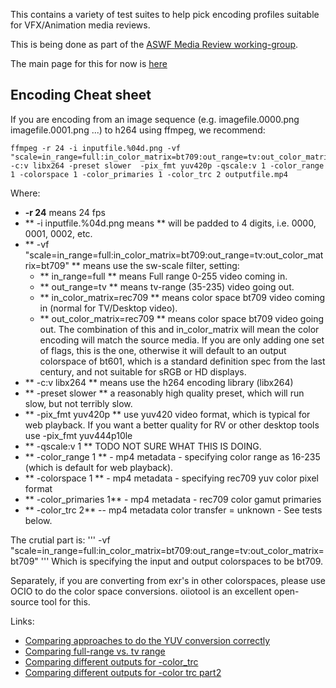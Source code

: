 This contains a variety of test suites to help pick encoding profiles suitable for VFX/Animation media reviews.

This is being done as part of the [ASWF Media Review working-group](https://wiki.aswf.io/display/PRWG/Playback+And+Review+Working+Group).

The main page for this for now is [here](https://wiki.aswf.io/pages/viewpage.action?pageId=16031068)

## Encoding Cheat sheet

If you are encoding from an image sequence (e.g. imagefile.0000.png imagefile.0001.png ...) to h264 using ffmpeg, we recommend:
```
ffmpeg -r 24 -i inputfile.%04d.png -vf "scale=in_range=full:in_color_matrix=bt709:out_range=tv:out_color_matrix=bt709" -c:v libx264 -preset slower  -pix_fmt yuv420p -qscale:v 1 -color_range 1 -colorspace 1 -color_primaries 1 -color_trc 2 outputfile.mp4
```

Where:
   * **-r 24** means 24 fps
   * ** -i inputfile.%04d.png means **  will be padded to 4 digits, i.e. 0000, 0001, 0002, etc.
   *  ** -vf "scale=in_range=full:in_color_matrix=bt709:out_range=tv:out_color_matrix=bt709"  ** means use the sw-scale filter, setting:
      * ** in_range=full ** means Full range 0-255 video coming in.
      * ** out_range=tv ** means tv-range (35-235) video going out.
      * ** in_color_matrix=rec709 ** means color space bt709 video coming in (normal for TV/Desktop video).
      * ** out_color_matrix=rec709 ** means color space bt709 video going out. The combination of this and in_color_matrix will mean the color encoding will match the source media. If you are only adding one set of flags, this is the one, otherwise it will default to an output colorspace of bt601, which is a standard definition spec from the last century, and not suitable for sRGB or HD displays.
   * ** -c:v libx264 ** means use the h264 encoding library (libx264)
   * ** -preset slower ** a reasonably high quality preset, which will run slow, but not terribly slow.
   * ** -pix_fmt yuv420p ** use yuv420 video format, which is typical for web playback. If you want a better quality for RV or other desktop tools use -pix_fmt yuv444p10le 
   * ** -qscale:v 1 ** TODO NOT SURE WHAT THIS IS DOING.
   * ** -color_range 1 ** - mp4 metadata - specifying color range as 16-235 (which is default for web playback).
   * ** -colorspace 1 ** - mp4 metadata - specifying rec709 yuv color pixel format 
   * ** -color_primaries 1** - mp4 metadata - rec709 color gamut primaries
   * ** -color_trc 2** -- mp4 metadata color transfer = unknown - See tests below.

The crutial part is:
'''
-vf "scale=in_range=full:in_color_matrix=bt709:out_range=tv:out_color_matrix=bt709" 
'''
Which is specifying the input and output colorspaces to be bt709.

Separately, if you are converting from exr's in other colorspaces, please use OCIO to do the color space conversions. oiiotool is an excellent open-source tool for this.

Links:
   * [Comparing approaches to do the YUV conversion correctly](https://richardssam.github.io/ffmpeg-tests/tests/chip-chart-yuvconvert/compare.html)
   * [Comparing full-range vs. tv range](https://richardssam.github.io/ffmpeg-tests/tests/greyramp-fulltv/compare.html)
   * [Comparing different outputs for -color_trc](https://richardssam.github.io/ffmpeg-tests/tests/greyramp/compare.html)
   * [Comparing different outputs for -color trc part2](https://richardssam.github.io/ffmpeg-tests/tests/greyramp-rev2/compare.html)


